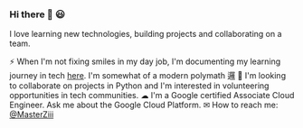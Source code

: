
 ### Hi there 👋 😃

<!--
**Z11mm/z11mm** is a ✨ _special_ ✨ repository because its `README.md` (this file) appears on your GitHub profile.

Here are some ideas to get you started:

- 🔭 I’m currently working on ...
- 🌱 I’m currently learning ...
- 👯 I’m looking to collaborate on ...
- 🤔 I’m looking for help with ...
- 💬 Ask me about ...
- 📫 How to reach me: ...
- 😄 Pronouns: ...
- ⚡ Fun fact: ...
-->
I love learning new technologies, building projects and collaborating on a team.

⚡ When I'm not fixing smiles in my day job, I'm documenting my learning journey in tech [here](https://ziimm.medium.com/). I'm somewhat of a modern polymath 邏
 I'm looking to collaborate on projects in Python and I'm interested in volunteering opportunities in tech communities.
☁ I'm a Google certified Associate Cloud Engineer. Ask me about the Google Cloud Platform.
✉ How to reach me: [@MasterZiii](https://twitter.com/MasterZiii)

